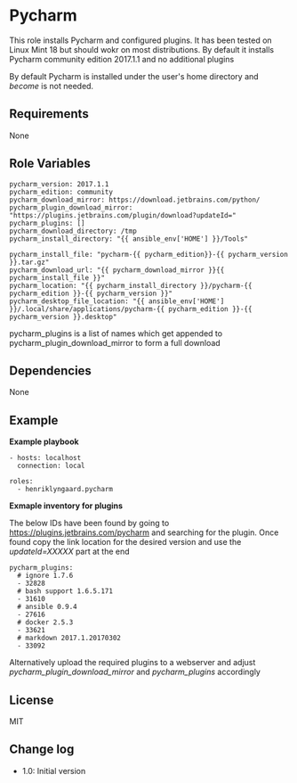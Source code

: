 Pycharm
=========

This role installs Pycharm and configured plugins. It has been tested on Linux Mint 18 but should wokr on most 
distributions. By default it installs Pycharm community edition 2017.1.1 and no additional plugins

By default Pycharm is installed under the user's home directory and _become_ is not needed.

Requirements
------------

None


Role Variables
--------------

    pycharm_version: 2017.1.1
    pycharm_edition: community
    pycharm_download_mirror: https://download.jetbrains.com/python/
    pycharm_plugin_download_mirror: "https://plugins.jetbrains.com/plugin/download?updateId="
    pycharm_plugins: []
    pycharm_download_directory: /tmp
    pycharm_install_directory: "{{ ansible_env['HOME'] }}/Tools"

    pycharm_install_file: "pycharm-{{ pycharm_edition}}-{{ pycharm_version }}.tar.gz"
    pycharm_download_url: "{{ pycharm_download_mirror }}{{ pycharm_install_file }}"
    pycharm_location: "{{ pycharm_install_directory }}/pycharm-{{ pycharm_edition }}-{{ pycharm_version }}"
    pycharm_desktop_file_location: "{{ ansible_env['HOME'] }}/.local/share/applications/pycharm-{{ pycharm_edition }}-{{ pycharm_version }}.desktop"


pycharm_plugins is a list of names which get appended to pycharm_plugin_download_mirror to form a full download  


Dependencies
------------

None

Example 
-------

__Example playbook__


    - hosts: localhost
      connection: local
    
    roles:
      - henriklyngaard.pycharm
      
__Exmaple inventory for plugins__

The below IDs have been found by going to https://plugins.jetbrains.com/pycharm and searching for the plugin. 
Once found copy the link location for the desired version and use the _updateId=XXXXX_ part at the end        
      
    pycharm_plugins:
      # ignore 1.7.6
      - 32828
      # bash support 1.6.5.171
      - 31610
      # ansible 0.9.4
      - 27616
      # docker 2.5.3
      - 33621
      # markdown 2017.1.20170302
      - 33092      
      
 Alternatively upload the required plugins to a webserver and adjust _pycharm_plugin_download_mirror_ and 
 _pycharm_plugins_ accordingly
      
      
License
-------

MIT

Change log
----------

* 1.0: Initial version
